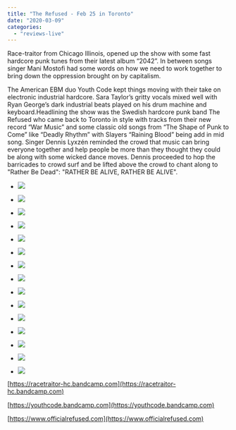 ```yaml
---
title: "The Refused - Feb 25 in Toronto"
date: "2020-03-09"
categories: 
  - "reviews-live"
---
```


Race-traitor from Chicago Illinois, opened up the show with some fast hardcore punk tunes from their latest album “2042”. In between songs singer Mani Mostofi had some words on how we need to work together to bring down the oppression brought on by capitalism.

The American EBM duo Youth Code kept things moving with their take on electronic industrial hardcore. Sara Taylor’s gritty vocals mixed well with Ryan George’s dark industrial beats played on his drum machine and keyboard.Headlining the show was the Swedish hardcore punk band The Refused who came back to Toronto in style with tracks from their new record “War Music” and some classic old songs from “The Shape of Punk to Come” like “Deadly Rhythm” with Slayers “Raining Blood” being add in mid song. Singer Dennis Lyxzén reminded the crowd that music can bring everyone together and help people be more than they thought they could be along with some wicked dance moves. Dennis proceeded to hop the barricades to crowd surf and be lifted above the crowd to chant along to "Rather Be Dead": "RATHER BE ALIVE, RATHER BE ALIVE".

- ![](https://www.hellbound.ca/wp-content/uploads/2020/03/Refused-9.jpeg)
    
- ![](https://www.hellbound.ca/wp-content/uploads/2020/03/Refused-5.jpeg)
    
- ![](https://www.hellbound.ca/wp-content/uploads/2020/03/Refused-2.jpeg)
    
- ![](https://www.hellbound.ca/wp-content/uploads/2020/03/Refused-1.jpeg)
    
- ![](https://www.hellbound.ca/wp-content/uploads/2020/03/Refused-4.jpeg)
    
- ![](https://www.hellbound.ca/wp-content/uploads/2020/03/Refused-7.jpeg)
    
- ![](https://www.hellbound.ca/wp-content/uploads/2020/03/Refused-8.jpeg)
    
- ![](https://www.hellbound.ca/wp-content/uploads/2020/03/Youth-Code-3-of-3.jpeg)
    
- ![](https://www.hellbound.ca/wp-content/uploads/2020/03/Youth-Code-2-of-3.jpeg)
    
- ![](https://www.hellbound.ca/wp-content/uploads/2020/03/Youth-Code-1-of-3.jpeg)
    
- ![](https://www.hellbound.ca/wp-content/uploads/2020/03/Race-Traitor-3.jpeg)
    
- ![](https://www.hellbound.ca/wp-content/uploads/2020/03/Race-Traitor-4.jpeg)
    
- ![](https://www.hellbound.ca/wp-content/uploads/2020/03/Race-Traitor-2.jpeg)
    
- ![](https://www.hellbound.ca/wp-content/uploads/2020/03/Race-Traitor-1.jpeg)
    
- ![](https://www.hellbound.ca/wp-content/uploads/2020/03/Refused-6.jpg)
    

[https://racetraitor-hc.bandcamp.com](https://racetraitor-hc.bandcamp.com)

[https://youthcode.bandcamp.com](https://youthcode.bandcamp.com)

[https://www.officialrefused.com](https://www.officialrefused.com)
